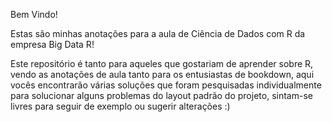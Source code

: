 Bem Vindo!

Estas são minhas anotações para a aula de Ciência de Dados com R da empresa Big Data R!

Este repositório é tanto para aqueles que gostariam de aprender sobre R, vendo as anotações de aula tanto para os entusiastas de bookdown, aqui vocês encontrarão várias soluções que foram pesquisadas individualmente para solucionar alguns problemas do layout padrão do projeto, sintam-se livres para seguir de exemplo ou sugerir alterações :)
